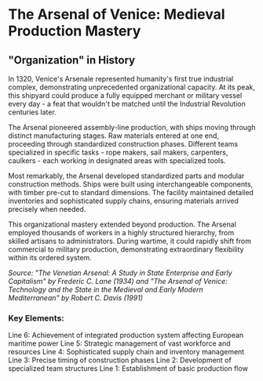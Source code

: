 # The Arsenal of Venice: Medieval Production Mastery

## "Organization" in History

In 1320, Venice's Arsenale represented humanity's first true industrial complex, demonstrating unprecedented organizational capacity. At its peak, this shipyard could produce a fully equipped merchant or military vessel every day - a feat that wouldn't be matched until the Industrial Revolution centuries later.

The Arsenal pioneered assembly-line production, with ships moving through distinct manufacturing stages. Raw materials entered at one end, proceeding through standardized construction phases. Different teams specialized in specific tasks - rope makers, sail makers, carpenters, caulkers - each working in designated areas with specialized tools.

Most remarkably, the Arsenal developed standardized parts and modular construction methods. Ships were built using interchangeable components, with timber pre-cut to standard dimensions. The facility maintained detailed inventories and sophisticated supply chains, ensuring materials arrived precisely when needed.

This organizational mastery extended beyond production. The Arsenal employed thousands of workers in a highly structured hierarchy, from skilled artisans to administrators. During wartime, it could rapidly shift from commercial to military production, demonstrating extraordinary flexibility within its ordered system.

*Source: "The Venetian Arsenal: A Study in State Enterprise and Early Capitalism" by Frederic C. Lane (1934) and "The Arsenal of Venice: Technology and the State in the Medieval and Early Modern Mediterranean" by Robert C. Davis (1991)*

### Key Elements:
Line 6: Achievement of integrated production system affecting European maritime power
Line 5: Strategic management of vast workforce and resources
Line 4: Sophisticated supply chain and inventory management
Line 3: Precise timing of construction phases
Line 2: Development of specialized team structures
Line 1: Establishment of basic production flow